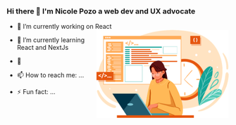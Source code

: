 ### Hi there 👋 I'm Nicole Pozo a web dev and UX advocate

- 🔭 I’m currently working on React           <img style="float: right;" src="assets/developer.png" alt="developer" width="300" height="200"/>
- 🌱 I’m currently learning React and NextJs
- 💬 

- 📫 How to reach me: ...
- ⚡ Fun fact: ...  



